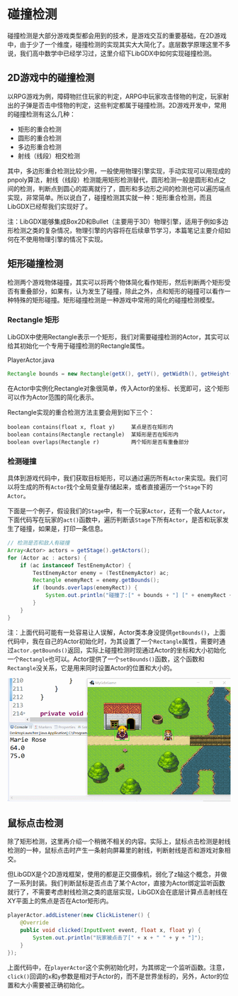 # 碰撞检测

碰撞检测是大部分游戏类型都会用到的技术，是游戏交互的重要基础，在2D游戏中，由于少了一个维度，碰撞检测的实现其实大大简化了。底层数学原理这里不多说，我们高中数学中已经学习过，这里介绍下LibGDX中如何实现碰撞检测。

## 2D游戏中的碰撞检测

以RPG游戏为例，障碍物拦住玩家的判定，ARPG中玩家攻击怪物的判定，玩家射出的子弹是否击中怪物的判定，这些判定都属于碰撞检测。2D游戏开发中，常用的碰撞检测有这么几种：

* 矩形的重合检测
* 圆形的重合检测
* 多边形重合检测
* 射线（线段）相交检测

其中，多边形重合检测比较少用，一般使用物理引擎实现，手动实现可以用现成的pnpoly算法，射线（线段）检测能用矩形检测替代，圆形检测一般是圆形和点之间的检测，判断点到圆心的距离就行了，圆形和多边形之间的检测也可以遍历端点实现，非常简单。所以说白了，碰撞检测其实就一种：矩形重合检测，而且LibGDX已经帮我们实现好了。

注：LibGDX能够集成Box2D和Bullet（主要用于3D）物理引擎，适用于例如多边形检测之类的复杂情况，物理引擎的内容将在后续章节学习，本篇笔记主要介绍如何在不使用物理引擎的情况下实现。

## 矩形碰撞检测

检测两个游戏物体碰撞，其实可以将两个物体简化看作矩形，然后判断两个矩形受否有重叠部分，如果有，认为发生了碰撞，除此之外，点和矩形的碰撞可以看作一种特殊的矩形碰撞。矩形碰撞检测是一种游戏中常用的简化的碰撞检测模型。

### Rectangle 矩形

LibGDX中使用Rectangle表示一个矩形，我们对需要碰撞检测的Actor，其实可以给其初始化一个专用于碰撞检测的Rectangle属性。

PlayerActor.java
```java
Rectangle bounds = new Rectangle(getX(), getY(), getWidth(), getHeight());
```

在Actor中实例化Rectangle对象很简单，传入Actor的坐标、长宽即可，这个矩形可以作为Actor范围的简化表示。

Rectangle实现的重合检测方法主要会用到如下三个：

```
boolean contains(float x, float y)     某点是否在矩形内
boolean	contains(Rectangle rectangle)  某矩形是否在矩形内
boolean	overlaps(Rectangle r)          两个矩形是否有重叠部分
```

### 检测碰撞

具体到游戏代码中，我们获取目标矩形，可以通过遍历所有`Actor`来实现。我们可以将生成的所有`Actor`找个全局变量存储起来，或者直接遍历一个`Stage`下的`Actor`。

下面是一个例子，假设我们的`Stage`中，有一个玩家`Actor`，还有一个敌人`Actor`，下面代码写在玩家的`act()`函数中，遍历判断该`Stage`下所有`Actor`，是否和玩家发生了碰撞，如果是，打印一条信息。

```java
// 检测是否和敌人有碰撞
Array<Actor> actors = getStage().getActors();
for (Actor ac : actors) {
    if (ac instanceof TestEnemyActor) {
        TestEnemyActor enemy = (TestEnemyActor) ac;
        Rectangle enemyRect = enemy.getBounds();
        if (bounds.overlaps(enemyRect)) {
            System.out.println("碰撞了:[" + bounds + "] [" + enemyRect + "]");
        }
    }
}
```

注：上面代码可能有一处容易让人误解，Actor类本身没提供`getBounds()`，上面代码中，我在自己的Actor初始化时，为其设置了一个`Rectangle`属性，需要时通过`actor.getBounds()`返回，实际上碰撞检测时现通过Actor的坐标和大小初始化一个`Rectangle`也可以。Actor提供了一个`setBounds()`函数，这个函数和`Rectangle`没关系，它是用来同时设置Actor的位置和大小的。

![](res/1.gif)

## 鼠标点击检测

除了矩形检测，这里再介绍一个稍微不相关的内容。实际上，鼠标点击检测是射线检测的一种，鼠标点击时产生一条射向屏幕里的射线，判断射线是否和游戏对象相交。

但LibGDX是个2D游戏框架，使用的都是正交摄像机，弱化了z轴这个概念，并做了一系列封装。我们判断鼠标是否点击了某个Actor，直接为Actor绑定监听函数就行了，不需要考虑射线检测之类的底层实现，LibGDX会在底层计算点击射线在XY平面上的焦点是否在Actor矩形内。

```java
playerActor.addListener(new ClickListener() {
    @Override
    public void clicked(InputEvent event, float x, float y) {
        System.out.println("玩家被点击了[" + x + " " + y + "]");
    }
});
```

上面代码中，在`playerActor`这个实例初始化时，为其绑定一个监听函数。注意，`click()`回调的`x`和`y`参数是相对于Actor的，而不是世界坐标的，另外，Actor的位置和大小需要被正确初始化。
